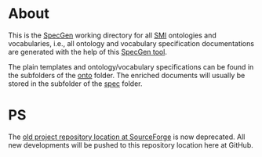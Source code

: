 About
=====

This is the [SpecGen](https://github.com/zazi/specgen) working directory for all [SMI](http://smiy.org/) ontologies and vocabularies, i.e., all ontology and vocabulary specification documentations are generated with the help of this [SpecGen tool](https://github.com/zazi/specgen).

The plain templates and ontology/vocabulary specifications can be found in the subfolders of the [onto](https://github.com/smiy/specgen_working_dir/tree/master/onto) folder.
The enriched documents will usually be stored in the subfolder of the [spec](https://github.com/smiy/specgen_working_dir/tree/master/spec) folder.

PS
==

The [old project repository location at SourceForge](http://smiy.svn.sourceforge.net/viewvc/smiy/specgen_working_dir/) is now deprecated. All new developments will be pushed to this repository location here at GitHub.